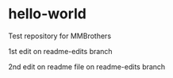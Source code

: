 # hello-world
Test repository for MMBrothers

1st edit on readme-edits branch

2nd edit on readme file on readme-edits branch
